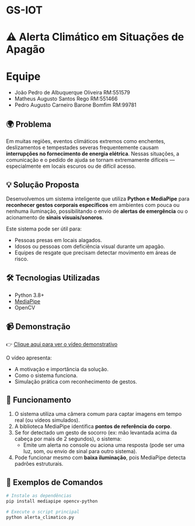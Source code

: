 # GS-IOT
# ⚠️ Alerta Climático em Situações de Apagão

# Equipe
- João Pedro de Albuquerque Oliveira RM:551579
- Matheus Augusto Santos Rego RM:551466
- Pedro Augusto Carneiro Barone Bomfim RM:99781

## 🌍 Problema

Em muitas regiões, eventos climáticos extremos como enchentes, deslizamentos e tempestades severas frequentemente causam **interrupções no fornecimento de energia elétrica**. Nessas situações, a comunicação e o pedido de ajuda se tornam extremamente difíceis — especialmente em locais escuros ou de difícil acesso.

## 💡 Solução Proposta

Desenvolvemos um sistema inteligente que utiliza **Python e MediaPipe** para **reconhecer gestos corporais específicos** em ambientes com pouca ou nenhuma iluminação, possibilitando o envio de **alertas de emergência** ou o acionamento de **sinais visuais/sonoros**.

Este sistema pode ser útil para:
- Pessoas presas em locais alagados.
- Idosos ou pessoas com deficiência visual durante um apagão.
- Equipes de resgate que precisam detectar movimento em áreas de risco.

## 🛠️ Tecnologias Utilizadas

- Python 3.8+
- [MediaPipe](https://google.github.io/mediapipe/)
- OpenCV

## 📹 Demonstração

👉 [Clique aqui para ver o vídeo demonstrativo](https://youtu.be/UOV4MCvZLlk) 

O vídeo apresenta:
- A motivação e importância da solução.
- Como o sistema funciona.
- Simulação prática com reconhecimento de gestos.
  
## 🧠 Funcionamento

1. O sistema utiliza uma câmera comum para captar imagens em tempo real (ou vídeos simulados).
2. A biblioteca MediaPipe identifica **pontos de referência do corpo**.
3. Se for detectado um gesto de socorro (ex: mão levantada acima da cabeça por mais de 2 segundos), o sistema:
   - Emite um alerta no console ou aciona uma resposta (pode ser uma luz, som, ou envio de sinal para outro sistema).
4. Pode funcionar mesmo com **baixa iluminação**, pois MediaPipe detecta padrões estruturais.

## 🧪 Exemplos de Comandos

```bash
# Instale as dependências
pip install mediapipe opencv-python

# Execute o script principal
python alerta_climatico.py

